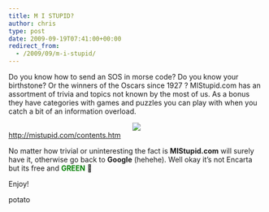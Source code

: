 ```yaml
---
title: M I STUPID?
author: chris
type: post
date: 2009-09-19T07:41:00+00:00
redirect_from:
  - /2009/09/m-i-stupid/
---
```


Do you know how to send an SOS in morse code? Do you know your birthstone? Or the winners of the Oscars since 1927 ? MIStupid.com has an assortment of trivia and topics not known by the most of us. As a bonus they have categories with games and puzzles you can play with when you catch a bit of an information overload.

<!--more-->

<div style="clear: both; text-align: center;">
  <a href="http://4.bp.blogspot.com/_BBS5bkzuLXM/SrSK24922jI/AAAAAAAACgU/g7fUtuiMVUc/s1600-h/mistupidman.gif" style="margin-left: 1em; margin-right: 1em;"><img src="http://4.bp.blogspot.com/_BBS5bkzuLXM/SrSK24922jI/AAAAAAAACgU/g7fUtuiMVUc/s320/mistupidman.gif" /></a>
</div>

<div>
  <a href="http://mistupid.com/contents.htm" target="_blank">http://mistupid.com/contents.htm</a>
</div>

No matter how trivial or uninteresting the fact is **<span style="font-weight: bold;">MIStupid.com</span>** will surely have it, otherwise go back to **<span style="font-weight: bold;">Google</span>** (hehehe). Well okay it’s not Encarta but its free and **<span style="color: green;"><span style="color: green; font-weight: bold;">GREEN</span></span>** 🙂

Enjoy!

potato
